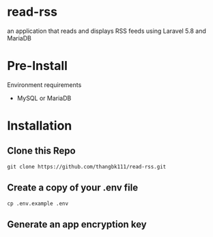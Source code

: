 # read-rss
an application that reads and displays RSS feeds using Laravel 5.8 and MariaDB


# Pre-Install
Environment requirements
- MySQL or MariaDB
# Installation

## Clone this Repo
`git clone https://github.com/thangbk111/read-rss.git`
## Create a copy of your .env file
`cp .env.example .env`
## Generate an app encryption key
